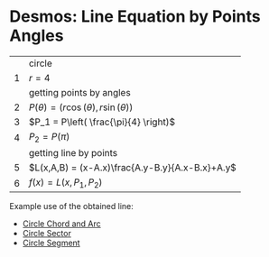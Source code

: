 # Desmos: Line Equation by Points Angles

| | |
|--|--|
| | circle |
| 1 | $r = 4$ |
| | getting points by angles |
| 2 | $P(\theta) = (r \cos(\theta), r \sin(\theta))$ |
| 3 | $P_1 = P\left( \frac{\pi}{4} \right)$ |
| 4 | $P_2 = P(\pi)$ |
| | getting line by points |
| 5 | $L(x,A,B) = (x-A.x)\frac{A.y-B.y}{A.x-B.x}+A.y$ |
| 6 | $f(x) = L(x,P_1,P_2)$ |

Example use of the obtained line:
- [Circle Chord and Arc](https://github.com/damianc/math-notes/blob/master/desmos/circle-chord-and-arc.md)
- [Circle Sector](https://github.com/damianc/math-notes/blob/master/desmos/circle-sector.md)
- [Circle Segment](https://github.com/damianc/math-notes/blob/master/desmos/circle-segment.md)
